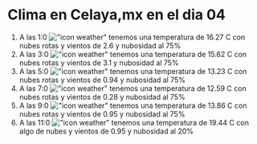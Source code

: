 # Clima en Celaya,mx en el dia 04

1. A las 1:0 !["icon weather"](http://openweathermap.org/img/w/04n.png) tenemos una temperatura de 16.27 C con nubes rotas y  vientos de 2.6 y nubosidad al 75%
1. A las 3:0 !["icon weather"](http://openweathermap.org/img/w/04n.png) tenemos una temperatura de 15.62 C con nubes rotas y  vientos de 3.1 y nubosidad al 75%
1. A las 5:0 !["icon weather"](http://openweathermap.org/img/w/04n.png) tenemos una temperatura de 13.23 C con nubes rotas y  vientos de 0.94 y nubosidad al 75%
1. A las 7:0 !["icon weather"](http://openweathermap.org/img/w/04n.png) tenemos una temperatura de 12.59 C con nubes rotas y  vientos de 0.28 y nubosidad al 75%
1. A las 9:0 !["icon weather"](http://openweathermap.org/img/w/04d.png) tenemos una temperatura de 13.86 C con nubes rotas y  vientos de 0.95 y nubosidad al 75%
1. A las 11:0 !["icon weather"](http://openweathermap.org/img/w/02d.png) tenemos una temperatura de 19.44 C con algo de nubes y  vientos de 0.95 y nubosidad al 20%
